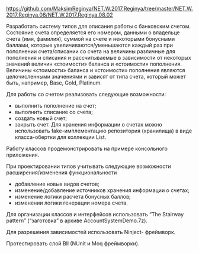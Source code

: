 https://github.com/MaksimReginya/NET.W.2017.Reginya/tree/master/NET.W.2017.Reginya.08/NET.W.2017.Reginya.08.02

Разработать систему типов для описания работы с банковским счетом. Состояние счета определяется его номером, данными о владельце счета (имя, фамилия),
 суммой на счете и некоторыми бонусными баллами, которые увеличиваются/уменьшаются каждый раз при пополнении счета/списании со счета
 на величины различные для пополнения и списания и рассчитываемые в зависимости от некоторых значений величин «стоимости» баланса и
 «стоимости» пополнения. Величины «стоимости» баланса и «стоимости» пополнения являются целочисленными значениями и зависят от типа счета,
 который может быть, например,  Base, Gold, Platinum.
 
Для работы со счетом реализовать следующие возможности: 
-	выполнить пополнение на счет;
-	выполнить списание со счета; 
-	создать новый счет; 
-	закрыть счет. 
Для хранения информации о счетах можно использовать fake-имплементацию репозитория (хранилища) в виде класса-обертки для коллекции List<Account>.

Работу классов продемонстрировать на примере консольного приложения. 

При проектировании типов учитывать следующие возможности расширения/изменения функциональности
-	добавление новых видов счетов;
-	изменение/добавление источников хранения информации о счетах;
-	изменение логики расчета бонусных баллов;
-	изменении логики генерации номера счета.

Для организации классов и интерфейсов использовать “The Stairway pattern” (“заготовка” в архиве  AccountSystemDemo.7z). 

Для разрешения зависимостей использовать Ninject- фреймворк.

Протестировать слой Bll (NUnit и Moq фреймворки).
